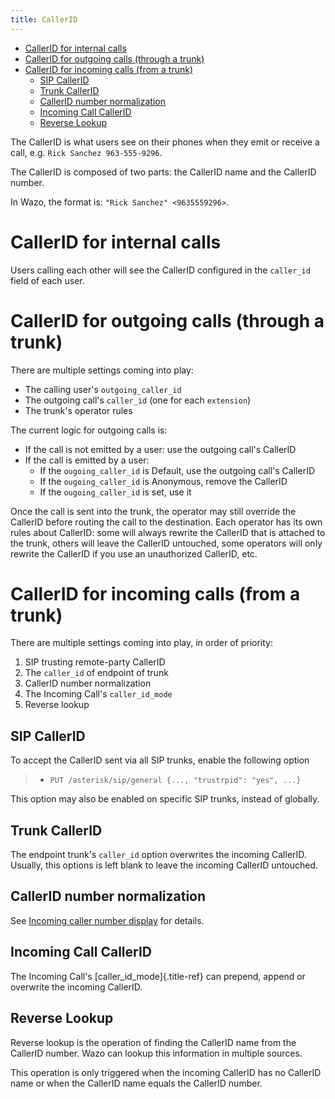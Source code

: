 ```yaml
---
title: CallerID
---
```


-   [CallerID for internal calls](#callerid-for-internal-calls)
-   [CallerID for outgoing calls (through a
    trunk)](#callerid-for-outgoing-calls-through-a-trunk)
-   [CallerID for incoming calls (from a
    trunk)](#callerid-for-incoming-calls-from-a-trunk)
    -   [SIP CallerID](#sip-callerid)
    -   [Trunk CallerID](#trunk-callerid)
    -   [CallerID number normalization](#callerid-number-normalization)
    -   [Incoming Call CallerID](#incoming-call-callerid)
    -   [Reverse Lookup](#reverse-lookup)

The CallerID is what users see on their phones when they emit or receive
a call, e.g. `Rick Sanchez 963-555-9296`.

The CallerID is composed of two parts: the CallerID name and the
CallerID number.

In Wazo, the format is: `"Rick Sanchez" <9635559296>`.

CallerID for internal calls
===========================

Users calling each other will see the CallerID configured in the
`caller_id` field of each user.

CallerID for outgoing calls (through a trunk)
=============================================

There are multiple settings coming into play:

-   The calling user\'s `outgoing_caller_id`
-   The outgoing call\'s `caller_id` (one for each `extension`)
-   The trunk\'s operator rules

The current logic for outgoing calls is:

-   If the call is not emitted by a user: use the outgoing call\'s
    CallerID
-   If the call is emitted by a user:
    -   If the `ougoing_caller_id` is Default, use the outgoing call\'s
        CallerID
    -   If the `ougoing_caller_id` is Anonymous, remove the CallerID
    -   If the `ougoing_caller_id` is set, use it

Once the call is sent into the trunk, the operator may still override
the CallerID before routing the call to the destination. Each operator
has its own rules about CallerID: some will always rewrite the CallerID
that is attached to the trunk, others will leave the CallerID untouched,
some operators will only rewrite the CallerID if you use an unauthorized
CallerID, etc.

CallerID for incoming calls (from a trunk)
==========================================

There are multiple settings coming into play, in order of priority:

1.  SIP trusting remote-party CallerID
2.  The `caller_id` of endpoint of trunk
3.  CallerID number normalization
4.  The Incoming Call\'s `caller_id_mode`
5.  Reverse lookup

SIP CallerID
------------

To accept the CallerID sent via all SIP trunks, enable the following
option

> -   `PUT /asterisk/sip/general {..., "trustrpid": "yes", ...}`

This option may also be enabled on specific SIP trunks, instead of
globally.

Trunk CallerID
--------------

The endpoint trunk\'s `caller_id` option overwrites the incoming
CallerID. Usually, this options is left blank to leave the incoming
CallerID untouched.

CallerID number normalization
-----------------------------

See [Incoming caller number display](/uc-doc/installation/postinstall#callerid_num_normalization) for
details.

Incoming Call CallerID
----------------------

The Incoming Call\'s [caller\_id\_mode]{.title-ref} can prepend, append
or overwrite the incoming CallerID.

Reverse Lookup
--------------

Reverse lookup is the operation of finding the CallerID name from the
CallerID number. Wazo can lookup this information in multiple sources.

This operation is only triggered when the incoming CallerID has no
CallerID name or when the CallerID name equals the CallerID number.
